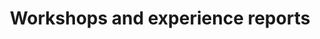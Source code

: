 ---
title: "Workshops and experience reports"
time: 09:00 - 10:30
type: session
session_type: presentations
weight: 1
talks:
    "Kongesalen 2+3 (Experience reports)":
        - 124-fra-stafett-til-ping-pong-hvordan-kan-vi-få-vett-inn-i-design-handoff
        - 158-how-i-ended-up-needing-a-new-job-or-how-we-are-combating-vishing-attacks-in-sbanken
    "Kongesalen 1 (Workshop)":
        - 11-expand-your-horizons-and-learn-to-make-games-on-a-commodore
    "Kongesalen 5 (Workshop)":
        - 94-building-a-search-engine-backend-with-kafka-streams-and-connect
    "Dræggen 3 (Workshop)":
        - 13-getting-started-with-the-things-network-and-crowdsourced-lorawan
    "Dræggen 4 (Workshop)":
        - 64-writing-notes-is-boring-drawing-them-is-fun
    "Dræggen 7 (Workshop)":
        - 135-would-heu-risk-it
    "Dræggen 8 (Workshop)":
        - 62-gather-your-party-with-svelte
    "Bugaarden (Workshop)":
        - 54-master-https-in-your-application-in-java
---